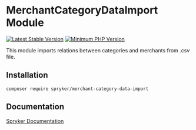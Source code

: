 # MerchantCategoryDataImport Module
[![Latest Stable Version](https://poser.pugx.org/spryker/merchant-category-data-import/v/stable.svg)](https://packagist.org/packages/spryker/merchant-category-data-import)
[![Minimum PHP Version](https://img.shields.io/badge/php-%3E%3D%208.2-8892BF.svg)](https://php.net/)

This module imports relations between categories and merchants from .csv file.

## Installation

```
composer require spryker/merchant-category-data-import
```

## Documentation

[Spryker Documentation](https://docs.spryker.com)
